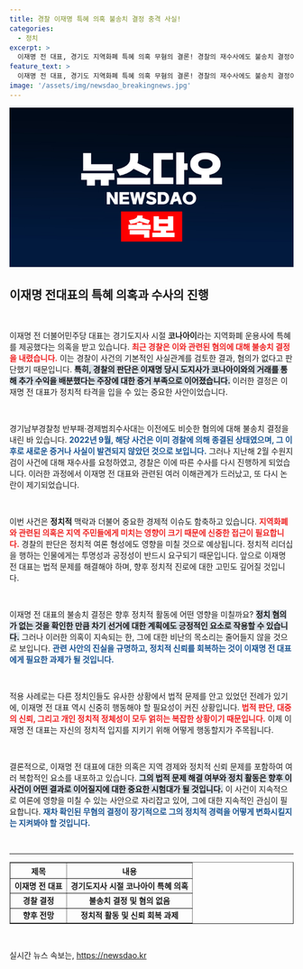 ```yaml
---
title: 경찰 이재명 특혜 의혹 불송치 결정 충격 사실!
categories:
  - 정치
excerpt: >
  이재명 전 대표, 경기도 지역화폐 특혜 의혹 무혐의 결론! 경찰의 재수사에도 불송치 결정이 내려진 가운데, 정치적 파장은 어떨지 귀추가 주목됩니다.
feature_text: >
  이재명 전 대표, 경기도 지역화폐 특혜 의혹 무혐의 결론! 경찰의 재수사에도 불송치 결정이 내려진 가운데, 정치적 파장은 어떨지 귀추가 주목됩니다.
image: '/assets/img/newsdao_breakingnews.jpg'
---
```


<p><img src="/assets/img/newsdao_breakingnews.jpg" alt="cryptoinkorea 속보" /></p>

<h2 data-ke-size="size26">이재명 전대표의 특혜 의혹과 수사의 진행</h2>

<p data-ke-size="size16">&nbsp;</p>

<p>이재명 전 더불어민주당 대표는 경기도지사 시절 <strong>코나아이</strong>라는 지역화폐 운용사에 특혜를 제공했다는 의혹을 받고 있습니다. <b><span style="color: #ee2323;">최근 경찰은 이와 관련된 혐의에 대해 불송치 결정을 내렸습니다.</span></b> 이는 경찰이 사건의 기본적인 사실관계를 검토한 결과, 혐의가 없다고 판단했기 때문입니다. <b><span style="background-color: #21538527;">특히, 경찰의 판단은 이재명 당시 도지사가 코나아이와의 거래를 통해 추가 수익을 배분했다는 주장에 대한 증거 부족으로 이어졌습니다.</span></b> 이러한 결정은 이재명 전 대표가 정치적 타격을 입을 수 있는 중요한 사안이었습니다. </p>

<p data-ke-size="size16">&nbsp;</p>

<p>경기남부경찰청 반부패·경제범죄수사대는 이전에도 비슷한 혐의에 대해 불송치 결정을 내린 바 있습니다. <b><span style="color: #1a5490;">2022년 9월, 해당 사건은 이미 경찰에 의해 종결된 상태였으며, 그 이후로 새로운 증거나 사실이 발견되지 않았던 것으로 보입니다.</span></b> 그러나 지난해 2월 수원지검이 사건에 대해 재수사를 요청하였고, 경찰은 이에 따른 수사를 다시 진행하게 되었습니다. 이러한 과정에서 이재명 전 대표와 관련된 여러 이해관계가 드러났고, 또 다시 논란이 제기되었습니다.</p>

<p data-ke-size="size16">&nbsp;</p>

<p>이번 사건은 <strong>정치적</strong> 맥락과 더불어 중요한 경제적 이슈도 함축하고 있습니다. <b><span style="color: #ee2323;">지역화폐와 관련된 의혹은 지역 주민들에게 미치는 영향이 크기 때문에 신중한 접근이 필요합니다.</span></b> 경찰의 판단은 정치적 여론 형성에도 영향을 미칠 것으로 예상됩니다. 정치적 리더십을 행하는 인물에게는 투명성과 공정성이 반드시 요구되기 때문입니다. 앞으로 이재명 전 대표는 법적 문제를 해결해야 하며, 향후 정치적 진로에 대한 고민도 깊어질 것입니다. </p>

<p data-ke-size="size16">&nbsp;</p>

<p>이재명 전 대표의 불송치 결정은 향후 정치적 활동에 어떤 영향을 미칠까요? <b><span style="background-color: #21538527;">정치 혐의가 없는 것을 확인한 만큼 차기 선거에 대한 계획에도 긍정적인 요소로 작용할 수 있습니다.</span></b> 그러나 이러한 의혹이 지속되는 한, 그에 대한 비난의 목소리는 줄어들지 않을 것으로 보입니다. <b><span style="color: #1a5490;">관련 사안의 진실을 규명하고, 정치적 신뢰를 회복하는 것이 이재명 전 대표에게 필요한 과제가 될 것입니다.</span></b></p>

<p data-ke-size="size16">&nbsp;</p>

<p>적용 사례로는 다른 정치인들도 유사한 상황에서 법적 문제를 안고 있었던 전례가 있기에, 이재명 전 대표 역시 신중히 행동해야 할 필요성이 커진 상황입니다. <b><span style="color: #ee2323;">법적 판단, 대중의 신뢰, 그리고 개인 정치적 정체성이 모두 얽히는 복잡한 상황이기 때문입니다.</span></b> 이제 이재명 전 대표는 자신의 정치적 입지를 지키기 위해 어떻게 행동할지가 주목됩니다. </p>

<p data-ke-size="size16">&nbsp;</p>

<p>결론적으로, 이재명 전 대표에 대한 의혹은 지역 경제와 정치적 신뢰 문제를 포함하여 여러 복합적인 요소를 내포하고 있습니다. <b><span style="background-color: #21538527;">그의 법적 문제 해결 여부와 정치 활동은 향후 이 사건이 어떤 결과로 이어질지에 대한 중요한 시험대가 될 것입니다.</span></b> 이 사건이 지속적으로 여론에 영향을 미칠 수 있는 사안으로 자리잡고 있어, 그에 대한 지속적인 관심이 필요합니다. <b><span style="color: #1a5490;">재차 확인된 무혐의 결정이 장기적으로 그의 정치적 경력을 어떻게 변화시킬지는 지켜봐야 할 것입니다.</span></b></p>

<p data-ke-size="size16">&nbsp;</p>

<hr />

<table style="width: 100%;" border="1">
  <thead>
    <tr>
      <th style="text-align: center;">제목</th>
      <th style="text-align: center;">내용</th>
    </tr>
  </thead>
  <tbody>
    <tr>
      <td style="text-align: center; height: 17px;"><b>이재명 전 대표</b></td>
      <td style="text-align: center; height: 17px;"><b>경기도지사 시절 코나아이 특혜 의혹</b></td>
    </tr>
    <tr>
      <td style="text-align: center; height: 17px;"><b>경찰 결정</b></td>
      <td style="text-align: center; height: 17px;"><b>불송치 결정 및 혐의 없음</b></td>
    </tr>
    <tr>
      <td style="text-align: center; height: 17px;"><b>향후 전망</b></td>
      <td style="text-align: center; height: 17px;"><b>정치적 활동 및 신뢰 회복 과제</b></td>
    </tr>
  </tbody>
</table>

<p data-ke-size="size16">&nbsp;</p>
실시간 뉴스 속보는, <a href="https://newsdao.kr" rel="dofollow">https://newsdao.kr</a>


